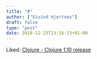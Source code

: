 ```yaml
---
title: "#"
author: ["Eivind Hjertnes"]
draft: false
type: "post"
date: 2018-12-25T13:16:13+01:00
---
```


Liked: [Clojure -
Clojure 1.10 release](https://clojure.org/news/2018/12/17/clojure110)
